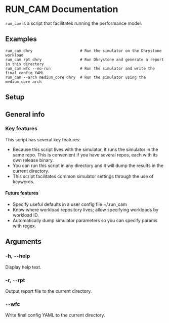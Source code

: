 # RUN_CAM Documentation

`run_cam` is a script that facilitates running the performance model.

## Examples

```
run_cam dhry                     # Run the simulator on the Dhrystone workload
run_cam rpt dhry                 # Run Dhrystone and generate a report in this directory
run_cam wfc --no-run             # Run the simulator and write the final config YAML
run_cam --arch medium_core dhry  # Run the simulator using the medium_core arch
```

## Setup


## General info

### Key features
This script has several key features:
- Because this script lives with the simulator, it runs the simulator in the same repo.  This is convenient if you have several repos, each with its own release binary.
- You can run this script in any directory and it will dump the results in the current directory.
- This script facilitates common simulator settings through the use of keywords.

#### Future features
- Specify useful defaults in a user config file ~/.run_cam
- Know where workload repository lives; allow specifying workloads by workload ID.
- Automatically dump simulator parameters so you can specify params with regex.


## Arguments

### -h, `--`help
Display help text.

### -r, `--`rpt
Output report file to the current directory.

### `--`wfc
Write final config YAML to the current directory.
